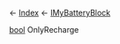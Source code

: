 ← [Index](Api-Index) ← [IMyBatteryBlock](Sandbox.ModAPI.Ingame.IMyBatteryBlock)

[bool](System.Boolean) OnlyRecharge

